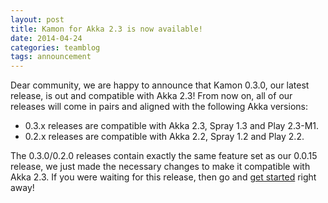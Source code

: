 ```yaml
---
layout: post
title: Kamon for Akka 2.3 is now available!
date: 2014-04-24
categories: teamblog
tags: announcement
---
```


Dear community, we are happy to announce that Kamon 0.3.0, our latest release, is out and compatible with Akka 2.3! From now on, all of
our releases will come in pairs and aligned with the following Akka versions:



* 0.3.x releases are compatible with Akka 2.3, Spray 1.3 and Play 2.3-M1.
* 0.2.x releases are compatible with Akka 2.2, Spray 1.2 and Play 2.2.

The 0.3.0/0.2.0 releases contain exactly the same feature set as our 0.0.15 release, we just made the necessary changes
to make it compatible with Akka 2.3. If you were waiting for this release, then go and [get started] right away!

[get started]: /introduction/get-started/

